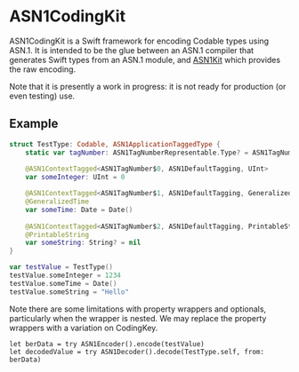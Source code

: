 # ASN1CodingKit

ASN1CodingKit is a Swift framework for encoding Codable types using ASN.1. It is intended to be the glue between an ASN.1 compiler that generates Swift types from an ASN.1 module, and [ASN1Kit](https://github.com/gematik/ASN1Kit) which provides the raw encoding.

Note that it is presently a work in progress: it is not ready for production (or even testing) use.

## Example

```swift
struct TestType: Codable, ASN1ApplicationTaggedType {
    static var tagNumber: ASN1TagNumberRepresentable.Type? = ASN1TagNumber$10.self
    
    @ASN1ContextTagged<ASN1TagNumber$0, ASN1DefaultTagging, UInt>
    var someInteger: UInt = 0

    @ASN1ContextTagged<ASN1TagNumber$1, ASN1DefaultTagging, GeneralizedTime>
    @GeneralizedTime
    var someTime: Date = Date()
    
    @ASN1ContextTagged<ASN1TagNumber$2, ASN1DefaultTagging, PrintableString<String?>>
    @PrintableString
    var someString: String? = nil
}

var testValue = TestType()
testValue.someInteger = 1234
testValue.someTime = Date()
testValue.someString = "Hello"
```

Note there are some limitations with property wrappers and optionals, particularly when the wrapper is nested. We may replace the property wrappers with a variation on CodingKey.

```
let berData = try ASN1Encoder().encode(testValue)
let decodedValue = try ASN1Decoder().decode(TestType.self, from: berData)
```
